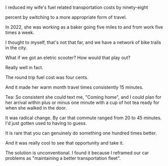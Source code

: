 I reduced my wife's
fuel related transportation
costs by ninety-eight

percent by switching
to a more appropriate
form of travel.

In 2022, she was
working as a baker
going five miles to
and from work five times
a week.

I thought to myself,
that's not that
far, and we have a
network of bike
trails in the city.

What if we got an
eletric scooter?
How would that play out?

Really well in fact.

The round trip fuel cost
was four cents.

And it made her warm month
travel times consistently
15 minutes.

Tea:
So consistent
she could text me, "Coming
home", and I could plan
for her arrival within
plus or minus one minute
with a cup of hot tea
ready for when she
walked in the door.

It was radical change.
By car that commute ranged
from 20 to 45 minutes.
I'd just gotten used
to having to guess.

It is rare that you can
genuinely do something
one hundred times better.

And it was really cool
to see that opportunity
and take it.

The solution
is unconventional.
I found it because
I reframed our car problems
as "maintaining a better
transportation fleet".
